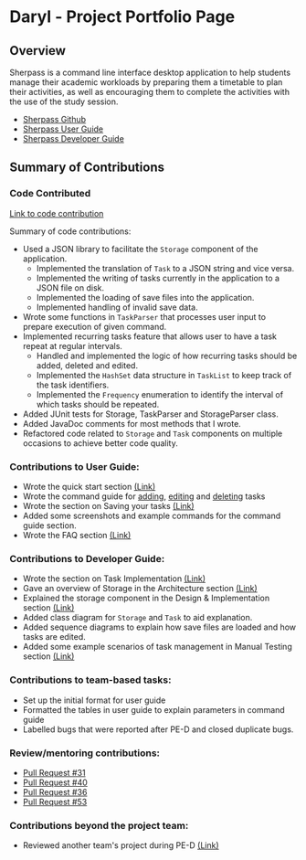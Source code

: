 # Daryl - Project Portfolio Page

## Overview
Sherpass is a command line interface desktop application to help students manage their academic workloads
by preparing them a timetable to plan their activities, as well as encouraging them to
complete the activities with the use of the study session.

- [Sherpass Github](https://github.com/AY2122S2-CS2113T-T09-1/tp)
- [Sherpass User Guide](https://ay2122s2-cs2113t-t09-1.github.io/tp/UserGuide.html)
- [Sherpass Developer Guide](https://ay2122s2-cs2113t-t09-1.github.io/tp/DeveloperGuide.html)

## Summary of Contributions

### Code Contributed

[Link to code contribution](https://nus-cs2113-ay2122s2.github.io/tp-dashboard/?search=thedarie&breakdown=true)

Summary of code contributions:
- Used a JSON library to facilitate the `Storage` component of the application.
    - Implemented the translation of `Task` to a JSON string and vice versa.
    - Implemented the writing of tasks currently in the application to a JSON file on disk.
    - Implemented the loading of save files into the application.
    - Implemented handling of invalid save data.
- Wrote some functions in `TaskParser` that processes user input to prepare execution of given command.
- Implemented recurring tasks feature that allows user to have a task repeat at regular intervals.
    - Handled and implemented the logic of how recurring tasks should be added, deleted and edited.
    - Implemented the `HashSet` data structure in `TaskList` to keep track of the task identifiers.
    - Implemented the `Frequency` enumeration to identify the interval of which tasks should be repeated.
- Added JUnit tests for Storage, TaskParser and StorageParser class.
- Added JavaDoc comments for most methods that I wrote.
- Refactored code related to `Storage` and `Task` components on multiple occasions to achieve better code quality.

### Contributions to User Guide:
- Wrote the quick start section [(Link)](https://ay2122s2-cs2113t-t09-1.github.io/tp/UserGuide.html#editing-your-tasks-edit)
- Wrote the command guide for [adding](https://ay2122s2-cs2113t-t09-1.github.io/tp/UserGuide.html#adding-your-tasks-add),
  [editing](https://ay2122s2-cs2113t-t09-1.github.io/tp/UserGuide.html#editing-your-tasks-edit) and [deleting](https://ay2122s2-cs2113t-t09-1.github.io/tp/UserGuide.html#adding-your-tasks-add) tasks
- Wrote the section on Saving your tasks [(Link)](https://ay2122s2-cs2113t-t09-1.github.io/tp/UserGuide.html#saving-your-tasks)
- Added some screenshots and example commands for the command guide section.
- Wrote the FAQ section [(Link)](https://ay2122s2-cs2113t-t09-1.github.io/tp/UserGuide.html#faq)

### Contributions to Developer Guide:
- Wrote the section on Task Implementation [(Link)](https://ay2122s2-cs2113t-t09-1.github.io/tp/DeveloperGuide.html#task-implementation)
- Gave an overview of Storage in the Architecture section [(Link)](https://ay2122s2-cs2113t-t09-1.github.io/tp/DeveloperGuide.html#storage)
- Explained the storage component in the Design & Implementation section [(Link)](https://ay2122s2-cs2113t-t09-1.github.io/tp/DeveloperGuide.html#storage-implementation)
- Added class diagram for `Storage` and `Task` to aid explanation.
- Added sequence diagrams to explain how save files are loaded and how tasks are edited.
- Added some example scenarios of task management in Manual Testing section [(Link)](https://ay2122s2-cs2113t-t09-1.github.io/tp/DeveloperGuide.html#instructions-for-manual-testing)

### Contributions to team-based tasks:
- Set up the initial format for user guide
- Formatted the tables in user guide to explain parameters in command guide
- Labelled bugs that were reported after PE-D and closed duplicate bugs.

### Review/mentoring contributions:
- [Pull Request #31](https://github.com/AY2122S2-CS2113T-T09-1/tp/pull/31#pullrequestreview-906699693)
- [Pull Request #40](https://github.com/AY2122S2-CS2113T-T09-1/tp/pull/40#pullrequestreview-911017528)
- [Pull Request #36](https://github.com/AY2122S2-CS2113T-T09-1/tp/pull/36#discussion_r825325236)
- [Pull Request #53](https://github.com/AY2122S2-CS2113T-T09-1/tp/pull/53#discussion_r830723256)

### Contributions beyond the project team:
- Reviewed another team's project during PE-D [(Link)](https://github.com/thedarie/ped/issues)